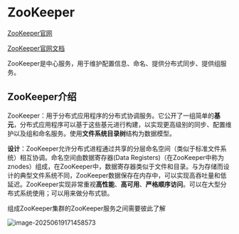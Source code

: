 # ZooKeeper

[ZooKeeper官网](https://zookeeper.apache.org/)

[ZooKeeper官网文档](https://zookeeper.apache.org/doc/current/index.html)

ZooKeeper是中心服务，用于维护配置信息、命名、提供分布式同步、提供组服务。



## ZooKeeper介绍

ZooKeeper：用于分布式应用程序的分布式协调服务。它公开了一组简单的**基元**，分布式应用程序可以基于这些基元进行构建，以实现更高级别的同步、配置维护以及组和命名服务。使用**文件系统目录树**结构为数据模型。



**设计**：ZooKeeper允许分布式进程通过共享的分层命名空间（类似于标准文件系统）相互协调。命名空间由数据寄存器(Data Registers)（在ZooKeeper中称为znodes）组成，在ZooKeeper中，数据寄存器类似于文件和目录。与为存储而设计的典型文件系统不同，ZooKeeper数据保存在内存中，可以实现高吞吐量和低延迟。ZooKeeper实现非常重视**高性能**、**高可用**、**严格顺序访问**。可以在大型分布式系统使用；可以用来做分布式锁。

组成ZooKeeper集群的ZooKeeper服务之间需要彼此了解

![image-20250619171458573](http://47.101.155.205/image-20250619171458573.png)



